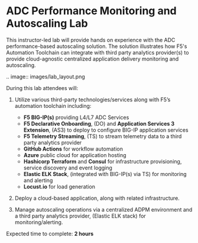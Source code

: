 ADC Performance Monitoring and Autoscaling Lab
==============================================

This instructor-led lab will provide hands on experience with the ADC performance-based autoscaling solution.  The solution illustrates how F5's Automation Toolchain can integrate with third party analytics provider(s) to provide cloud-agnostic centralized application delivery monitoring and autoscaling.
 
   .. image:: images/lab_layout.png

During this lab attendees will:

1. Utilize various third-party technologies/services along with F5’s automation toolchain including:

   - **F5 BIG-IP(s)** providing L4/L7 ADC Services
   - **F5 Declarative Onboarding**, (DO) and **Application Services 3 Extension**, (AS3) to deploy to configure BIG-IP application services
   - **F5 Telemetry Streaming**, (TS) to stream telemetry data to a third party analytics provider
   - **GitHub Actions** for workflow automation 
   - **Azure** public cloud for application hosting
   - **Hashicorp Terraform** and **Consul** for infrastructure provisioning, service discovery and event logging
   - **Elastic ELK Stack**, (integrated with BIG-IP(s) via TS) for monitoring and alerting
   - **Locust.io** for load generation

2. Deploy a cloud-based application, along with related infrastructure. 

3. Manage autoscaling operations via a centralized ADPM environment and a third party analytics provider, (Elastic ELK stack) for monitoring/alerting.

Expected time to complete: **2 hours**

